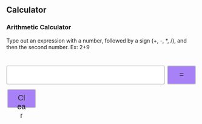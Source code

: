 ## Calculator

### Arithmetic Calculator

<head>
<style>
.input {
  width: 83%;
  height: 50px;
  padding: 12px 20px;
  margin: 8px 0;
  display: inline-block;
  border: 2px solid #ccc;
  border-radius: 4px;
  box-sizing: border-box;
  font-size: 20px;
}
.button {
  width: 15%;
  height: 50px;
  background-color: #A881F7;
  border: 2px solid #ccc;
  border-radius: 4px;
  color: #1E1E1E;
  padding: 10px 24px;
  text-align: center;
  text-decoration: none;
  display: inline-block;
  font-size: 20px;
  margin: 4px 2px;
  cursor: pointer;
}
.tableResult {
  font-family: arial, sans-serif;
  border-collapse: collapse;
  width: 650px;
  border: 3px solid #ccc;
  font-size: 20px;
}
.rowLine {
  border: 2px solid #919191;
}
.cellFormat {
  text-align: right;
}
.button:hover {background-color: #E2D4FC;}
.buttonEdit {
  width: 60px;
  height: 30px;
  background-color: #A881F7;
  border: 2px solid #ccc;
  border-radius: 4px;
  color: #1E1E1E;
  padding: 4px 8px;
  text-align: center;
  text-decoration: none;
  display: inline-block;
  font-size: 15px;
  cursor: pointer;
}
.buttonEdit:hover {background-color: #E2D4FC;}

</style>
</head>
<body>
  <p>Type out an expression with a number, followed by a sign (+, -, *, /), and then the second number. Ex: 2+9</p>
  <table id="table"></table>
  <input id='expression' class = 'input' type='text'>
  <button class="button" id="equals" on>=</button>
  <button class="button" id="clear" on>Clear</button>
  <pre id="result" hidden></pre>
</body>

<script>
  const CALC_KEY = "CALCULATOR";
  var expression = document.getElementById('expression');
  var equals = document.getElementById('equals');
  var clear = document.getElementById('clear');
  var result = document.getElementById('result');
  var answer = 0;
  const signs = ["+","-","*","/"]
  var num = 0;
  var operator = -1;
  var position = 0;
  var initial = window.localStorage.getItem(CALC_KEY);
  var str = "";
  var array = [];
  var count = 0;
  var numbers = [];
  var operators = [];
  var positions = [];
  var total = 0;
  var element = "";

  result.innerHTML = initial
  var newStr = initial
  console.log(newStr)
  if ((newStr == "") || (newStr === null)){
    newStrFil = []
  }
  else {
    newStr = initial.split("\n")
    console.log(newStr)
    newStrFil = newStr.filter((str) => str !== '');
  }
  console.log("test:",newStrFil)
  tableAdding(newStrFil)

  expression.focus();
  expression.addEventListener("keypress", function(event) {
  if (event.key === "Enter") {
    event.preventDefault();
    document.getElementById("equals").click();
  }
  });
  equals.addEventListener("click", function(){ countString(); }); //separate();
  clear.addEventListener("click", function(){ clearEntry();});

  function tableAdding(array){
    table = document.getElementById('table');
    table.className = "tableResult"
    var rowCount = table.rows.length;
    for (var i = rowCount-1; i > 0; i--) {
        table.deleteRow(i);
    }
    table.deleteRow(-1);
    for (var i = 0; i < array.length; i++) {
        var row = document.createElement('tr');
        var column = document.createElement('td');
        row.className = "rowLine"
        column.className = "cellFormat"
        row.textContent = array[i]
        column.innerHTML = "<button class='buttonEdit' id='"+ i +"' onclick='editEntry("+ i +")'>" + "Edit" + "</button>"
        table.appendChild(row);
        row.appendChild(column);
    }
  }

  
  function editEntry(entry){
    console.log("splendid:", entry)
  }
  

  function clearEntry() {
    console.log("test")
    window.localStorage.clear();
    expression.value = "";
    result.innerHTML = "";
    newStrFil = []
    tableAdding(newStrFil)
    expression.focus();
  }
  // program to check the number of occurrence of a character

  function countString() {
    str = expression.value;
    array = Array.from(str)
      count = 0;
      for (let j = 0; j < signs.length; j++) {
        for (let i = 0; i < str.length; i++) {
          if (array[i] == signs[j]) {
              count += 1;
          }
        }
      }
      console.log(count)
      separate(count, str, array)
  }
  function separate(count, str, array) {
    // str = expression.value;
    // console.log(str);
    // array = Array.from(str)
    // console.log(array);
    for (let j = 0; j < signs.length; j++) {
      for (let i = 0; i < str.length; i++) {
        if (array[i] == signs[j]) {
          positions.push(i)
        }
        if (positions.length == count) {
          break
        }
      }
    }
    positions.sort(function(a, b){return b - a});
    console.log("positionsreverse",positions);
    for (let i = 0; i < count; i++) {
      console.log("testt",array[positions[i]])
      var sign = array[positions[i]]
        if (sign == "+") {
        operator = 0;
        operators.push(operator)
      } else if (sign == "-") {
        console.log("minus")
        operator = 1;
        operators.push(operator)
      } else if (sign == "*") {
        operator = 2;
        operators.push(operator)
      } else if (sign == "/") {
        operator = 3;
        operators.push(operator)
      } 
    // else {
    //   alert("Try Again");
    //   expression.value = "";
    //   expression.focus();
    //   return
    // }
    }
    if (str.toLowerCase() == "kaiden is a csp genius" || (str.toLowerCase().includes("kaiden") && str.toLowerCase().includes("genius") && !str.toLowerCase().includes("not") && !str.toLowerCase().includes("isn't") && !str.toLowerCase().includes("isnt"))) {
      result.textContent += "True: " + str + ". Kaiden is number 1." + "\n"
      expression.value = "";
      element = "True: " + str + ". Kaiden is number 1."
      newStrFil.push(element)
      tableAdding(newStrFil)
      expression.focus();
      window.localStorage.setItem(CALC_KEY, result.innerHTML);
      return
    } else if (operators.length == 0) {
      alert("Try Again");
       expression.value = "";
       expression.focus();
       return
    }
    
    
    // operators.push(operator)
    console.log("op"+operator)
    operators.reverse()
    console.log("operators:",operators)
    for (let i = 0; i < count; i++) {
      // var newLength = positions.length - i
      num = str.slice(positions[i] + 1, str.length).trim();
      str = str.slice(0, positions[i]);
      numbers.unshift(parseInt(num))
      console.log(num)
      console.log(str)
      console.log("numbers:",numbers)
    }
    numbers.unshift(parseInt(str))
    
    console.log("numbers:",numbers)
    console.log("operators:",operators)
    console.log("positionsreverse",positions);
    // num1 = str.slice(0, position).trim();
    // num2 = str.slice(position + 1, str.length).trim();
    expression.value = "";
    expression.focus();

    solve(numbers, operators);
  }
  function solve(numbers, operators) {
    num1 = numbers[0]
    total = parseInt(num1);
    for (let i = 0; i < count; i++) {
      operator = operators[i]
      num2 = numbers[i+1]
      if (operator == 0) {
        total = total + parseInt(num2);
      } else if (operator == 1) {
        total = total - parseInt(num2);
      } else if (operator == 2) {
        total = total * parseInt(num2);
      } else{
        total = total / parseInt(num2);
      }
      total += answer
    }
    result.textContent += num1
    element = num1

    for (let i = 0; i < count; i++) {
      result.textContent += signs[operators[i]] + numbers[i+1]
      element += signs[operators[i]] + numbers[i+1]
    }
    result.textContent += "=" + total + "\n"
    element += "=" + total
    newStrFil.push(element)
    console.log("apple:",newStrFil)
    tableAdding(newStrFil)
    window.localStorage.setItem(CALC_KEY, result.innerHTML);
    operators.length = 0;
    numbers.length = 0;
    console.log(";;")
    positions.length = 0;
  }
// // Get
//   var myHeaders = new Headers();
//   myHeaders.append("Content-Type", "application/json");

//   var requestOptions = {
//     method: 'GET',
//     headers: myHeaders,
//     redirect: 'follow'
//   };

//   fetch("http://localhost:8086/calculatorList", requestOptions)
//     .then(response => response.text())
//     .then(function(result) {
      
//     })
//     .catch(error => console.log('error', error)); 
// // Post
//   var requestOptions = {
//     method: 'POST',
//     redirect: 'follow'
//   };

//   fetch("http://localhost:8086/calculator", requestOptions)
//     .then(response => response.text())
//     .then(result => console.log(result))
//     .catch(error => console.log('error', error));
</script>

